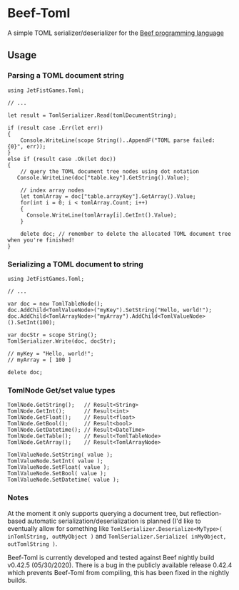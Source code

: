 # Beef-Toml
A simple TOML serializer/deserializer for the [Beef programming language](https://www.beeflang.org)

## Usage

### Parsing a TOML document string

    using JetFistGames.Toml;
    
    // ...
    
    let result = TomlSerializer.Read(tomlDocumentString);
    
    if (result case .Err(let err))
    {
        Console.WriteLine(scope String()..AppendF("TOML parse failed: {0}", err));
    }
    else if (result case .Ok(let doc))
    {
        // query the TOML document tree nodes using dot notation
       Console.WriteLine(doc["table.key"].GetString().Value);
        
        // index array nodes
        let tomlArray = doc["table.arrayKey"].GetArray().Value;
        for(int i = 0; i < tomlArray.Count; i++)
        {
          Console.WriteLine(tomlArray[i].GetInt().Value);
        }
    
        delete doc; // remember to delete the allocated TOML document tree when you're finished!
    }

### Serializing a TOML document to string

    using JetFistGames.Toml;
    
    // ...
    
    var doc = new TomlTableNode();
    doc.AddChild<TomlValueNode>("myKey").SetString("Hello, world!");
    doc.AddChild<TomlArrayNode>("myArray").AddChild<TomlValueNode>().SetInt(100);
    
    var docStr = scope String();
    TomlSerializer.Write(doc, docStr);
    
    // myKey = "Hello, world!";
    // myArray = [ 100 ]
    
    delete doc;
    
### TomlNode Get/set value types

    TomlNode.GetString();   // Result<String>
    TomlNode.GetInt();      // Result<int>
    TomlNode.GetFloat();    // Result<float>
    TomlNode.GetBool();     // Result<bool>
    TomlNode.GetDatetime(); // Result<DateTime>
    TomlNode.GetTable();    // Result<TomlTableNode>
    TomlNode.GetArray();    // Result<TomlArrayNode>
    
    TomlValueNode.SetString( value );
    TomlValueNode.SetInt( value );
    TomlValueNode.SetFloat( value );
    TomlValueNode.SetBool( value );
    TomlValueNode.SetDatetime( value );
    
### Notes
At the moment it only supports querying a document tree, but reflection-based automatic serialization/deserialization is planned (I'd like to eventually allow for something like `TomlSerializer.Deserialize<MyType>( inTomlString, outMyObject )` and `TomlSerializer.Serialize( inMyObject, outTomlString )`.

Beef-Toml is currently developed and tested against Beef nightly build v0.42.5 (05/30/2020). There is a bug in the publicly available release 0.42.4 which prevents Beef-Toml from compiling, this has been fixed in the nightly builds.
